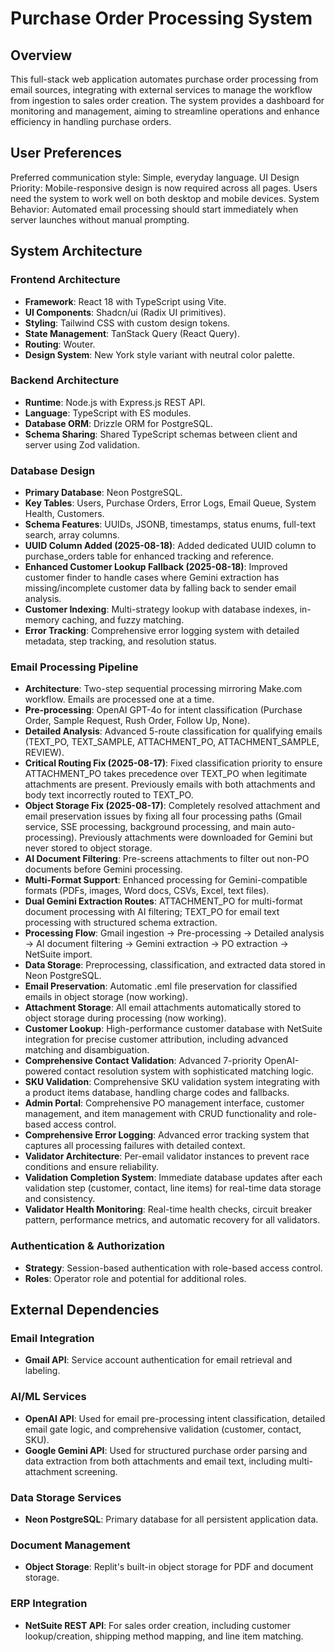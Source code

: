 # Purchase Order Processing System

## Overview
This full-stack web application automates purchase order processing from email sources, integrating with external services to manage the workflow from ingestion to sales order creation. The system provides a dashboard for monitoring and management, aiming to streamline operations and enhance efficiency in handling purchase orders.

## User Preferences
Preferred communication style: Simple, everyday language.
UI Design Priority: Mobile-responsive design is now required across all pages. Users need the system to work well on both desktop and mobile devices.
System Behavior: Automated email processing should start immediately when server launches without manual prompting.

## System Architecture

### Frontend Architecture
- **Framework**: React 18 with TypeScript using Vite.
- **UI Components**: Shadcn/ui (Radix UI primitives).
- **Styling**: Tailwind CSS with custom design tokens.
- **State Management**: TanStack Query (React Query).
- **Routing**: Wouter.
- **Design System**: New York style variant with neutral color palette.

### Backend Architecture
- **Runtime**: Node.js with Express.js REST API.
- **Language**: TypeScript with ES modules.
- **Database ORM**: Drizzle ORM for PostgreSQL.
- **Schema Sharing**: Shared TypeScript schemas between client and server using Zod validation.

### Database Design
- **Primary Database**: Neon PostgreSQL.
- **Key Tables**: Users, Purchase Orders, Error Logs, Email Queue, System Health, Customers.
- **Schema Features**: UUIDs, JSONB, timestamps, status enums, full-text search, array columns.
- **UUID Column Added (2025-08-18)**: Added dedicated UUID column to purchase_orders table for enhanced tracking and reference.
- **Enhanced Customer Lookup Fallback (2025-08-18)**: Improved customer finder to handle cases where Gemini extraction has missing/incomplete customer data by falling back to sender email analysis.
- **Customer Indexing**: Multi-strategy lookup with database indexes, in-memory caching, and fuzzy matching.
- **Error Tracking**: Comprehensive error logging system with detailed metadata, step tracking, and resolution status.

### Email Processing Pipeline
- **Architecture**: Two-step sequential processing mirroring Make.com workflow. Emails are processed one at a time.
- **Pre-processing**: OpenAI GPT-4o for intent classification (Purchase Order, Sample Request, Rush Order, Follow Up, None).
- **Detailed Analysis**: Advanced 5-route classification for qualifying emails (TEXT_PO, TEXT_SAMPLE, ATTACHMENT_PO, ATTACHMENT_SAMPLE, REVIEW).
- **Critical Routing Fix (2025-08-17)**: Fixed classification priority to ensure ATTACHMENT_PO takes precedence over TEXT_PO when legitimate attachments are present. Previously emails with both attachments and body text incorrectly routed to TEXT_PO.
- **Object Storage Fix (2025-08-17)**: Completely resolved attachment and email preservation issues by fixing all four processing paths (Gmail service, SSE processing, background processing, and main auto-processing). Previously attachments were downloaded for Gemini but never stored to object storage.
- **AI Document Filtering**: Pre-screens attachments to filter out non-PO documents before Gemini processing.
- **Multi-Format Support**: Enhanced processing for Gemini-compatible formats (PDFs, images, Word docs, CSVs, Excel, text files).
- **Dual Gemini Extraction Routes**: ATTACHMENT_PO for multi-format document processing with AI filtering; TEXT_PO for email text processing with structured schema extraction.
- **Processing Flow**: Gmail ingestion → Pre-processing → Detailed analysis → AI document filtering → Gemini extraction → PO extraction → NetSuite import.
- **Data Storage**: Preprocessing, classification, and extracted data stored in Neon PostgreSQL.
- **Email Preservation**: Automatic .eml file preservation for classified emails in object storage (now working).
- **Attachment Storage**: All email attachments automatically stored to object storage during processing (now working).
- **Customer Lookup**: High-performance customer database with NetSuite integration for precise customer attribution, including advanced matching and disambiguation.
- **Comprehensive Contact Validation**: Advanced 7-priority OpenAI-powered contact resolution system with sophisticated matching logic.
- **SKU Validation**: Comprehensive SKU validation system integrating with a product items database, handling charge codes and fallbacks.
- **Admin Portal**: Comprehensive PO management interface, customer management, and item management with CRUD functionality and role-based access control.
- **Comprehensive Error Logging**: Advanced error tracking system that captures all processing failures with detailed context.
- **Validator Architecture**: Per-email validator instances to prevent race conditions and ensure reliability.
- **Validation Completion System**: Immediate database updates after each validation step (customer, contact, line items) for real-time data storage and consistency.
- **Validator Health Monitoring**: Real-time health checks, circuit breaker pattern, performance metrics, and automatic recovery for all validators.

### Authentication & Authorization
- **Strategy**: Session-based authentication with role-based access control.
- **Roles**: Operator role and potential for additional roles.

## External Dependencies

### Email Integration
- **Gmail API**: Service account authentication for email retrieval and labeling.

### AI/ML Services
- **OpenAI API**: Used for email pre-processing intent classification, detailed email gate logic, and comprehensive validation (customer, contact, SKU).
- **Google Gemini API**: Used for structured purchase order parsing and data extraction from both attachments and email text, including multi-attachment screening.

### Data Storage Services
- **Neon PostgreSQL**: Primary database for all persistent application data.

### Document Management
- **Object Storage**: Replit's built-in object storage for PDF and document storage.

### ERP Integration
- **NetSuite REST API**: For sales order creation, including customer lookup/creation, shipping method mapping, and line item matching.